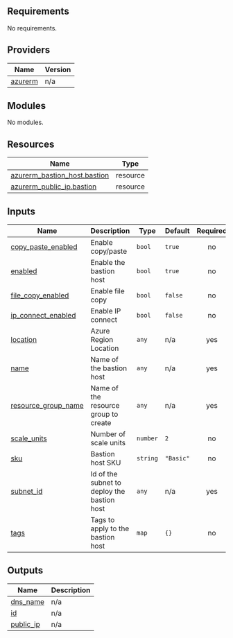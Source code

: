 <!-- BEGIN_TF_DOCS -->
## Requirements

No requirements.

## Providers

| Name | Version |
|------|---------|
| <a name="provider_azurerm"></a> [azurerm](#provider\_azurerm) | n/a |

## Modules

No modules.

## Resources

| Name | Type |
|------|------|
| [azurerm_bastion_host.bastion](https://registry.terraform.io/providers/hashicorp/azurerm/latest/docs/resources/bastion_host) | resource |
| [azurerm_public_ip.bastion](https://registry.terraform.io/providers/hashicorp/azurerm/latest/docs/resources/public_ip) | resource |

## Inputs

| Name | Description | Type | Default | Required |
|------|-------------|------|---------|:--------:|
| <a name="input_copy_paste_enabled"></a> [copy\_paste\_enabled](#input\_copy\_paste\_enabled) | Enable copy/paste | `bool` | `true` | no |
| <a name="input_enabled"></a> [enabled](#input\_enabled) | Enable the bastion host | `bool` | `true` | no |
| <a name="input_file_copy_enabled"></a> [file\_copy\_enabled](#input\_file\_copy\_enabled) | Enable file copy | `bool` | `false` | no |
| <a name="input_ip_connect_enabled"></a> [ip\_connect\_enabled](#input\_ip\_connect\_enabled) | Enable IP connect | `bool` | `false` | no |
| <a name="input_location"></a> [location](#input\_location) | Azure Region Location | `any` | n/a | yes |
| <a name="input_name"></a> [name](#input\_name) | Name of the bastion host | `any` | n/a | yes |
| <a name="input_resource_group_name"></a> [resource\_group\_name](#input\_resource\_group\_name) | Name of the resource group to create | `any` | n/a | yes |
| <a name="input_scale_units"></a> [scale\_units](#input\_scale\_units) | Number of scale units | `number` | `2` | no |
| <a name="input_sku"></a> [sku](#input\_sku) | Bastion host SKU | `string` | `"Basic"` | no |
| <a name="input_subnet_id"></a> [subnet\_id](#input\_subnet\_id) | Id of the subnet to deploy the bastion host | `any` | n/a | yes |
| <a name="input_tags"></a> [tags](#input\_tags) | Tags to apply to the bastion host | `map` | `{}` | no |

## Outputs

| Name | Description |
|------|-------------|
| <a name="output_dns_name"></a> [dns\_name](#output\_dns\_name) | n/a |
| <a name="output_id"></a> [id](#output\_id) | n/a |
| <a name="output_public_ip"></a> [public\_ip](#output\_public\_ip) | n/a |
<!-- END_TF_DOCS -->